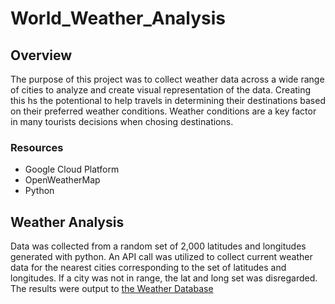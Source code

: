 # World_Weather_Analysis

## Overview
The purpose of this project was to collect weather data across a wide range of cities to analyze and create visual representation of the data. Creating this hs the potentional to help travels in determining their destinations based on their preferred weather conditions. Weather conditions are a key factor in many tourists decisions when chosing destinations.

### Resources
- Google Cloud Platform
- OpenWeatherMap
- Python

## Weather Analysis

Data was collected from a random set of 2,000 latitudes and longitudes generated with python. An API call was utilized to collect current weather data for the nearest cities corresponding to the set of latitudes and longitudes. If a city was not in range, the lat and long set was disregarded. 
The results were output to [the Weather Database](Weather_Database/WeatherPy_database.csv)
